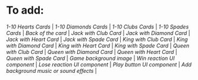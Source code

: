 
# To add:
*1-10 Hearts Cards* |
*1-10 Diamonds Cards* |
*1-10 Clubs Cards* |
*1-10 Spades Cards* |
*Back of the card* |
*Jack with Club Card* |
*Jack with Diamond Card* |
*Jack with Heart Card* |
*Jack with Spade Card* |
*King with Club Card* |
*King with Diamond Card* |
*King with Heart Card* |
*King with Spade Card* |
*Queen with Club Card* |
*Queen with Diamond Card* |
*Queen with Heart Card* |
*Queen with Spade Card* |
*Game background image* |
*Win reaction UI component* |
*Lose reaction UI component* |
*Play button UI component* |
*Add background music or sound effects* |

